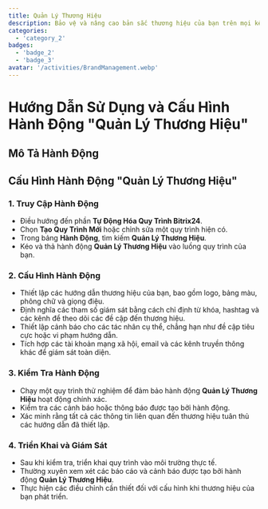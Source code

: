 ```yaml
---
title: Quản Lý Thương Hiệu
description: Bảo vệ và nâng cao bản sắc thương hiệu của bạn trên mọi kênh.
categories: 
  - 'category_2'
badges: 
  - 'badge_2'
  - 'badge_3'
avatar: '/activities/BrandManagement.webp'
---
```

# Hướng Dẫn Sử Dụng và Cấu Hình Hành Động "Quản Lý Thương Hiệu"

## Mô Tả Hành Động

## **Cấu Hình Hành Động "Quản Lý Thương Hiệu"**

### 1. Truy Cập Hành Động
- Điều hướng đến phần **Tự Động Hóa Quy Trình Bitrix24**.
- Chọn **Tạo Quy Trình Mới** hoặc chỉnh sửa một quy trình hiện có.
- Trong bảng **Hành Động**, tìm kiếm **Quản Lý Thương Hiệu**.
- Kéo và thả hành động **Quản Lý Thương Hiệu** vào luồng quy trình của bạn.

### 2. Cấu Hình Hành Động
- Thiết lập các hướng dẫn thương hiệu của bạn, bao gồm logo, bảng màu, phông chữ và giọng điệu.
- Định nghĩa các tham số giám sát bằng cách chỉ định từ khóa, hashtag và các kênh để theo dõi các đề cập đến thương hiệu.
- Thiết lập cảnh báo cho các tác nhân cụ thể, chẳng hạn như đề cập tiêu cực hoặc vi phạm hướng dẫn.
- Tích hợp các tài khoản mạng xã hội, email và các kênh truyền thông khác để giám sát toàn diện.

### 3. Kiểm Tra Hành Động
- Chạy một quy trình thử nghiệm để đảm bảo hành động **Quản Lý Thương Hiệu** hoạt động chính xác.
- Kiểm tra các cảnh báo hoặc thông báo được tạo bởi hành động.
- Xác minh rằng tất cả các thông tin liên quan đến thương hiệu tuân thủ các hướng dẫn đã thiết lập.

### 4. Triển Khai và Giám Sát
- Sau khi kiểm tra, triển khai quy trình vào môi trường thực tế.
- Thường xuyên xem xét các báo cáo và cảnh báo được tạo bởi hành động **Quản Lý Thương Hiệu**.
- Thực hiện các điều chỉnh cần thiết đối với cấu hình khi thương hiệu của bạn phát triển.